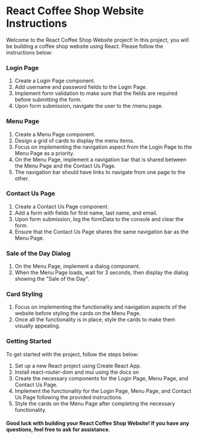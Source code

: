 # React Coffee Shop Website Instructions

Welcome to the React Coffee Shop Website project! In this project, you will be building a coffee shop website using React. Please follow the instructions below:

### Login Page

1. Create a Login Page component.
2. Add username and password fields to the Login Page.
3. Implement form validation to make sure that the fields are required before submitting the form.
4. Upon form submission, navigate the user to the /menu page.

### Menu Page

1. Create a Menu Page component.
2. Design a grid of cards to display the menu items.
3. Focus on implementing the navigation aspect from the Login Page to the Menu Page as a priority.
4. On the Menu Page, implement a navigation bar that is shared between the Menu Page and the Contact Us Page.
5. The navigation bar should have links to navigate from one page to the other.

### Contact Us Page

1. Create a Contact Us Page component.
2. Add a form with fields for first name, last name, and email.
3. Upon form submission, log the formData to the console and clear the form.
4. Ensure that the Contact Us Page shares the same navigation bar as the Menu Page.

### Sale of the Day Dialog

1. On the Menu Page, implement a dialog component.
2. When the Menu Page loads, wait for 3 seconds, then display the dialog showing the "Sale of the Day".

### Card Styling

1. Focus on implementing the functionality and navigation aspects of the website before styling the cards on the Menu Page.
2. Once all the functionality is in place, style the cards to make them visually appealing.

### Getting Started

To get started with the project, follow the steps below:

1. Set up a new React project using Create React App.
2. Install react-router-dom and mui using the docs on
3. Create the necessary components for the Login Page, Menu Page, and Contact Us Page.
4. Implement the functionality for the Login Page, Menu Page, and Contact Us Page following the provided instructions.
5. Style the cards on the Menu Page after completing the necessary functionality.

#### Good luck with building your React Coffee Shop Website! If you have any questions, feel free to ask for assistance.
